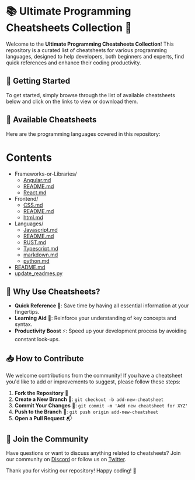 # 📚 Ultimate Programming Cheatsheets Collection 🎉

Welcome to the **Ultimate Programming Cheatsheets Collection**! This repository is a curated list of cheatsheets for various programming languages, designed to help developers, both beginners and experts, find quick references and enhance their coding productivity.

## 🚀 Getting Started

To get started, simply browse through the list of available cheatsheets below and click on the links to view or download them.

## 📑 Available Cheatsheets

Here are the programming languages covered in this repository:
<!-- CONTENTS -->
# Contents

- Frameworks-or-Libraries/
  - [Angular.md](./Frameworks-or-Libraries/Angular.md)
  - [README.md](./Frameworks-or-Libraries/README.md)
  - [React.md](./Frameworks-or-Libraries/React.md)
- Frontend/
  - [CSS.md](./Frontend/CSS.md)
  - [README.md](./Frontend/README.md)
  - [html.md](./Frontend/html.md)
- Languages/
  - [Javascript.md](./Languages/Javascript.md)
  - [README.md](./Languages/README.md)
  - [RUST.md](./Languages/RUST.md)
  - [Typescript.md](./Languages/Typescript.md)
  - [markdown.md](./Languages/markdown.md)
  - [python.md](./Languages/python.md)
- [README.md](./README.md)
- [update_readmes.py](./update_readmes.py)
<!-- END CONTENTS -->
## 🌟 Why Use Cheatsheets?

- **Quick Reference** 📌: Save time by having all essential information at your fingertips.
- **Learning Aid** 📖: Reinforce your understanding of key concepts and syntax.
- **Productivity Boost** ⚡: Speed up your development process by avoiding constant look-ups.

## 📥 How to Contribute

We welcome contributions from the community! If you have a cheatsheet you'd like to add or improvements to suggest, please follow these steps:

1. **Fork the Repository** 🍴
2. **Create a New Branch** 🔀: `git checkout -b add-new-cheatsheet`
3. **Commit Your Changes** 💾: `git commit -m 'Add new cheatsheet for XYZ'`
4. **Push to the Branch** 🚢: `git push origin add-new-cheatsheet`
5. **Open a Pull Request** 📬

## 💬 Join the Community

Have questions or want to discuss anything related to cheatsheets? Join our community on [Discord](#) or follow us on [Twitter](#).

Thank you for visiting our repository! Happy coding! 🚀
